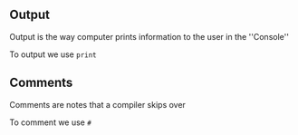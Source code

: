 ## Output

Output is the way computer prints information to the user in the ''Console''

To output we use `print`

## Comments

Comments are notes that a compiler skips over

To comment we use `#`